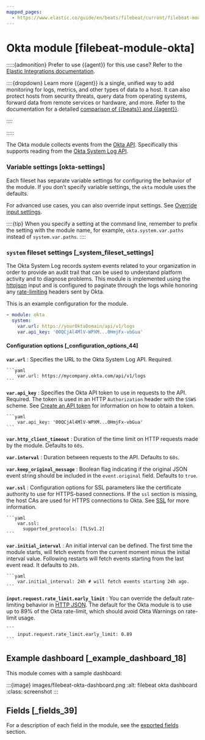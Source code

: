 ```yaml
---
mapped_pages:
  - https://www.elastic.co/guide/en/beats/filebeat/current/filebeat-module-okta.html
---
```


# Okta module [filebeat-module-okta]

:::::{admonition} Prefer to use {{agent}} for this use case?
Refer to the [Elastic Integrations documentation](integration-docs://reference/okta/index.md).

::::{dropdown} Learn more
{{agent}} is a single, unified way to add monitoring for logs, metrics, and other types of data to a host. It can also protect hosts from security threats, query data from operating systems, forward data from remote services or hardware, and more. Refer to the documentation for a detailed [comparison of {{beats}} and {{agent}}](docs-content://reference/ingestion-tools/fleet/index.md).

::::


:::::


The Okta module collects events from the [Okta API](https://developer.okta.com/docs/reference/). Specifically this supports reading from the [Okta System Log API](https://developer.okta.com/docs/reference/api/system-log/).


### Variable settings [okta-settings]

Each fileset has separate variable settings for configuring the behavior of the module. If you don’t specify variable settings, the `okta` module uses the defaults.

For advanced use cases, you can also override input settings. See [Override input settings](/reference/filebeat/advanced-settings.md).

::::{tip}
When you specify a setting at the command line, remember to prefix the setting with the module name, for example, `okta.system.var.paths` instead of `system.var.paths`.
::::



### `system` fileset settings [_system_fileset_settings]

The Okta System Log records system events related to your organization in order to provide an audit trail that can be used to understand platform activity and to diagnose problems. This module is implemented using the [httpjson](/reference/filebeat/filebeat-input-httpjson.md) input and is configured to paginate through the logs while honoring any [rate-limiting](https://developer.okta.com/docs/reference/rate-limits/) headers sent by Okta.

This is an example configuration for the module.

```yaml
- module: okta
  system:
    var.url: https://yourOktaDomain/api/v1/logs
    var.api_key: '00QCjAl4MlV-WPXM...0HmjFx-vbGua'
```


#### Configuration options [_configuration_options_44]

**`var.url`**
:   Specifies the URL to the Okta System Log API. Required.

    ```yaml
        var.url: https://mycompany.okta.com/api/v1/logs
    ```


**`var.api_key`**
:   Specifies the Okta API token to use in requests to the API. Required. The token is used in an HTTP `Authorization` header with the `SSWS` scheme. See [ Create an API token](https://developer.okta.com/docs/guides/create-an-api-token/create-the-token/) for information on how to obtain a token.

    ```yaml
        var.api_key: '00QCjAl4MlV-WPXM...0HmjFx-vbGua'
    ```


**`var.http_client_timeout`**
:   Duration of the time limit on HTTP requests made by the module. Defaults to `60s`.

**`var.interval`**
:   Duration between requests to the API. Defaults to `60s`.

**`var.keep_original_message`**
:   Boolean flag indicating if the original JSON event string should be included in the `event.original` field. Defaults to `true`.

**`var.ssl`**
:   Configuration options for SSL parameters like the certificate authority to use for HTTPS-based connections. If the `ssl` section is missing, the host CAs are used for HTTPS connections to Okta. See [SSL](/reference/filebeat/configuration-ssl.md) for more information.

    ```yaml
        var.ssl:
          supported_protocols: [TLSv1.2]
    ```


**`var.initial_interval`**
:   An initial interval can be defined. The first time the module starts, will fetch events from the current moment minus the initial interval value. Following restarts will fetch events starting from the last event read. It defaults to `24h`.

    ```yaml
        var.initial_interval: 24h # will fetch events starting 24h ago.
    ```


**`input.request.rate_limit.early_limit`**
:   You can override the default rate-limiting behavior in [HTTP JSON](/reference/filebeat/filebeat-input-httpjson.md). The default for the Okta module is to use up to 89% of the Okta rate-limit, which should avoid Okta Warnings on rate-limit usage.

    ```
        input.request.rate_limit.early_limit: 0.89
    ```



## Example dashboard [_example_dashboard_18]

This module comes with a sample dashboard:

:::{image} images/filebeat-okta-dashboard.png
:alt: filebeat okta dashboard
:class: screenshot
:::


## Fields [_fields_39]

For a description of each field in the module, see the [exported fields](/reference/filebeat/exported-fields-okta.md) section.

